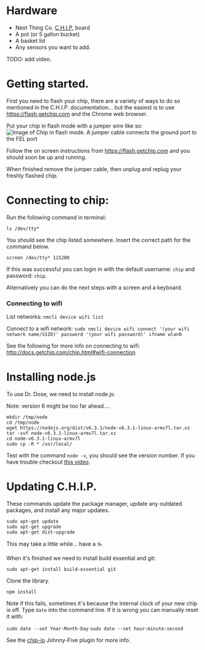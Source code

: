 # Hardware
* Next Thing Co. [C.H.I.P.](https://getchip.com/) board
* A pot (or 5 gallon bucket)
* A basket lid
* Any sensors you want to add.

TODO: add video.

# Getting started.

First you need to flash your chip, there are a variety of ways to do so mentioned in the C.H.I.P. documentation... but the easiest is to use https://flash.getchip.com and the Chrome web browser.

Put your chip in flash mode with a jumper wire like so:
![Image of Chip in flash mode. A jumper cable connects the ground port to the FEL port]()

Follow the on screen instructions from https://flash.getchip.com and you should soon be up and running.

When finished remove the jumper cable, then unplug and replug your freshly flashed chip.

# Connecting to chip:

Run the following command in terminal: 

`ls /dev/tty*`

You should see the chip listed somewhere. Insert the correct path for the command below.

`screen /dev/tty* 115200`

If this was successful you can login in with the default username: `chip` and password: `chip`.

Alternatively you can do the next steps with a screen and a keyboard.

### Connecting to wifi

List networks:
`nmcli device wifi list`

Connect to a wifi network:
`sudo nmcli device wifi connect '(your wifi network name/SSID)' password '(your wifi password)' ifname wlan0`

See the following for more info on connecting to wifi: http://docs.getchip.com/chip.html#wifi-connection


# Installing node.js
To use Dr. Dose, we need to install node.js:

Note: version 6 might be too far ahead....

```
mkdir /tmp/node
cd /tmp/node
wget https://nodejs.org/dist/v6.3.1/node-v6.3.1-linux-armv7l.tar.xz
tar -xvf node-v6.3.1-linux-armv7l.tar.xz
cd node-v6.3.1-linux-armv7l
sudo cp -R * /usr/local/
```

Test with the command `node -v`, you should see the version number. If you have trouble checkout [this video](https://www.youtube.com/watch?v=mnbwLp9POWo).


# Updating C.H.I.P.

These commands update the package manager, update any outdated packages, and install any major updates.

```
sudo apt-get update
sudo apt-get upgrade
sudo apt-get dist-upgrade
```

This may take a little while... have a :coffee:.

When it's finished we need to install build essential and git: 

`sudo apt-get install build-essential git`

Clone the library.

```
npm install
```

Note if this fails, sometimes it's because the internal clock of your new chip is off. Type `date` into the command line. If it is wrong you can manually reset it with:

`sudo date --set Year-Month-Day`
`sudo date --set hour:minute:second`

See the [chip-io](https://github.com/sandeepmistry/node-chip-io) Johnny-Five plugin for more info.

